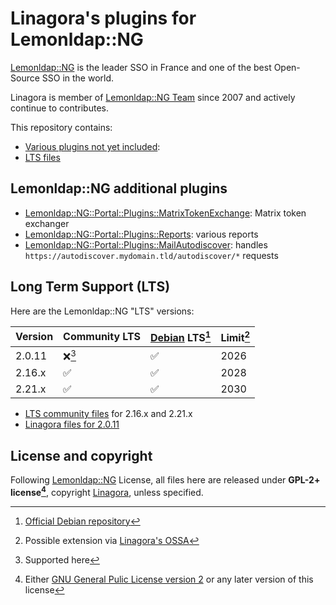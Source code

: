 # Linagora's plugins for Lemonldap::NG

[Lemonldap::NG](https://lemonldap-ng.org/) is the leader SSO in France and one of the best Open-Source SSO in the world.

Linagora is member of [Lemonldap::NG Team](https://gitlab.ow2.org/lemonldap-ng/lemonldap-ng/-/project_members) since 2007 and actively continue to contributes.

This repository contains:
- [Various plugins not yet included](#lemonldapng-additional-plugins):
- [LTS files](#long-term-support-lts)

## Lemonldap::NG additional plugins

  - [Lemonldap::NG::Portal::Plugins::MatrixTokenExchange](plugins/matrix): Matrix token exchanger
  - [Lemonldap::NG::Portal::Plugins::Reports](plugins/reports): various reports
  - [Lemonldap::NG::Portal::Plugins::MailAutodiscover](plugins/mail-autodiscover): handles `https://autodiscover.mydomain.tld/autodiscover/*` requests

## Long Term Support (LTS)

Here are the Lemonldap::NG "LTS" versions:

| Version | Community LTS | [Debian](https://www.debian.org) LTS[^1] | Limit[^2] |
| ------- | ------------- | ---------------------------------------- | --------- |
|  2.0.11 |      ❌[^3]   |                    ✅                    |    2026   |
|  2.16.x |      ✅       |                    ✅                    |    2028   |
|  2.21.x |      ✅       |                    ✅                    |    2030   |


- [LTS community files](https://gitlab.ow2.org/lemonldap-ng/lemonldap-ng/-/releases) for 2.16.x and 2.21.x
- [Linagora files for 2.0.11](./v2.0.11)

## License and copyright

Following [Lemonldap::NG](https://lemonldap-ng.org/) License, all files here
are released under **GPL-2+ license[^4]**, copyright
[Linagora](https://linagora.com/), unless specified.

[^1]: [Official Debian repository](https://tracker.debian.org/pkg/lemonldap-ng)
[^2]: Possible extension via [Linagora's OSSA](https://linagora.com/ossa)
[^3]: Supported here
[^4]: Either [GNU General Pulic License version 2](https://www.gnu.org/licenses/old-licenses/gpl-2.0.html) or any later version of this license
